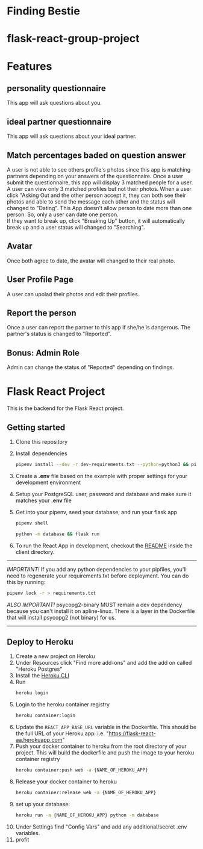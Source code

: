 # Finding Bestie
# flask-react-group-project


# Features
## personality questionnaire
This app will ask questions about you. 

## ideal partner questionnaire
This app will ask questions about your ideal partner.

## Match percentages baded on question answer
A user is not able to see others profile's photos since this app is matching partners depending on your answers of the questionnaire. 
Once a user submit the questionnaire, this app will display 3 matched people for a user. 
A user can view only 3 matched profiles but not their photos.
When a user click "Asking Out and the other person accept it, they can both see their photos and able to send the message each other and the status will changed to "Dating".
This App doesn't allow person to date more than one person. So, only a user can date one person.  
If they want to break up, click "Breaking Up" button, it will automatically break up and a user status will changed to "Searching".



## Avatar
Once both agree to date, the avatar will changed to their real photo. 

## User Profile Page
A user can upolad their photos and edit their profiles. 

## Report the person
Once a user can report the partner to this app if she/he is dangerous. The partner's status is changed to "Reported".




## Bonus: Admin Role 
Admin can change the status of "Reported" depending on findings. 


# Flask React Project

This is the backend for the Flask React project.

## Getting started

1. Clone this repository

2. Install dependencies
   ```bash
   pipenv install --dev -r dev-requirements.txt --python=python3 && pipenv install -r requirements.txt
   ```

3. Create a **.env** file based on the example with proper settings for your
   development environment
4. Setup your PostgreSQL user, password and database and make sure it matches your **.env** file

5. Get into your pipenv, seed your database, and run your flask app

   ```bash
   pipenv shell
   ```

   ```bash
   python -m database && flask run
   ```
6. To run the React App in development, checkout the [README](./client/README.md) inside the client directory.




***
*IMPORTANT!*
   If you add any python dependencies to your pipfiles, you'll need to regenerate your requirements.txt before deployment.
   You can do this by running:
   ```bash
   pipenv lock -r > requirements.txt
   ```

*ALSO IMPORTANT!*
   psycopg2-binary MUST remain a dev dependency because you can't install it on apline-linux.
   There is a layer in the Dockerfile that will install psycopg2 (not binary) for us.
***


## Deploy to Heroku

1. Create a new project on Heroku
2. Under Resources click "Find more add-ons" and add the add on called "Heroku Postgres"
3. Install the [Heroku CLI](https://devcenter.heroku.com/articles/heroku-command-line)
4. Run
   ```bash
   heroku login
   ```
5. Login to the heroku container registry
   ```bash
   heroku container:login
   ```
6. Update the `REACT_APP_BASE_URL` variable in the Dockerfile.
   This should be the full URL of your Heroku app: i.e. "https://flask-react-aa.herokuapp.com"
7. Push your docker container to heroku from the root directory of your project.
   This will build the dockerfile and push the image to your heroku container registry
   ```bash
   heroku container:push web -a {NAME_OF_HEROKU_APP}
   ```
8. Release your docker container to heroku
   ```bash
   heroku container:release web -a {NAME_OF_HEROKU_APP}
   ```
9. set up your database:
   ```bash
   heroku run -a {NAME_OF_HEROKU_APP} python -m database
   ```
10. Under Settings find "Config Vars" and add any additional/secret .env variables.
11. profit
